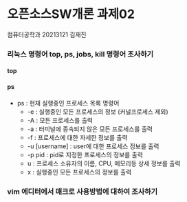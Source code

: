 # 오픈소스SW개론 과제02
컴퓨터공학과 20213121 김재진


### 리눅스 명령어 top, ps, jobs, kill 명령어 조사하기


#### top



#### ps
- ps : 현재 실행중인 프로세스 목록 명령어
  + -e : 실행중인 모든 프로세스의 정보 (커널프로세스 제외)
  + -A : 모든 프로세스를 출력
  + -a : 터미널에 종속되지 않은 모든 프로세스를 출력
  + -f : 프로세스에 대한 자세한 정보를 출력 
  + -u [username] : user에 대한 프로세스 정보를 출력
  + -p pid : pid로 지정한 프로세스의 정보를 출력
  + u : 프로세스 소유자의 이름, CPU, 메모리등 상세 정보를 출력
  + x : 실행중인 모든 프로세스의 정보를 출력




### vim 에디터에서 매크로 사용방법에 대하여 조사하기
